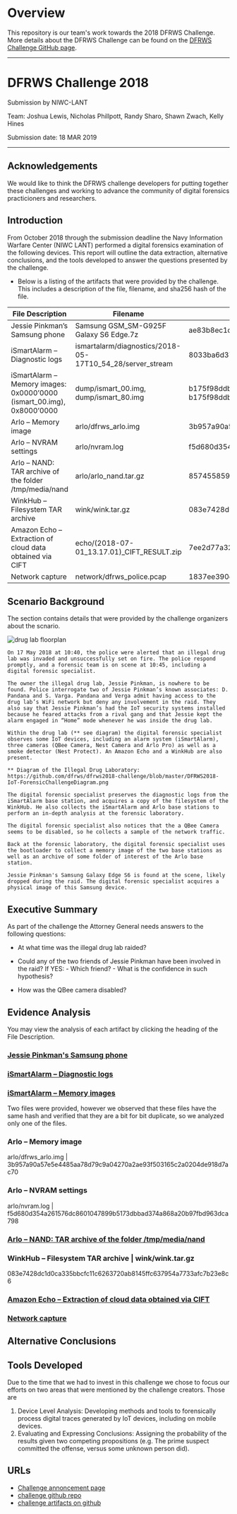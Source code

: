 # Overview

This repository is our team's work towards the 2018 DFRWS Challenge.  More details about the DFRWS Challenge can be found on the [DFRWS Challenge GitHub page](https://github.com/dfrws/dfrws2018-challenge).

-------------------------

# DFRWS Challenge 2018 

Submission by NIWC-LANT

Team: Joshua Lewis, Nicholas Phillpott, Randy Sharo, Shawn Zwach, Kelly Hines

Submission date: 18 MAR 2019

--------------------------

## Acknowledgements

We would like to think the DFRWS challenge developers for putting together these challenges and working to advance the community of digital forensics practicioners and researchers.

## Introduction

From October 2018 through the submission deadline the Navy Information Warfare Center (NIWC LANT) performed a digital forensics examination of the following devices. This report will outline the data extraction, alternative conclusions, and the tools developed to answer the questions presented by the challenge.  

* Below is a listing of the artifacts that were provided by the challenge.  This includes a description of the file, filename, and sha256 hash of the file.

| File Description | Filename | SHA256 Hash |
| ------ | ------ | --------- |
| Jessie Pinkman’s Samsung phone | Samsung GSM_SM-G925F Galaxy S6 Edge.7z | ae83b8ec1d4338f6c4e0a312e73d7b410904fab504f7510723362efe6186b757 |
| iSmartAlarm – Diagnostic logs | ismartalarm/diagnostics/2018-05-17T10_54_28/server_stream | 8033ba6d37ad7f8ba22587ae560c04dba703962ed16ede8c36a55c9553913736 |
| iSmartAlarm – Memory images: 0x0000’0000 (ismart_00.img), 0x8000’0000 |     dump/ismart_00.img, dump/ismart_80.img | b175f98ddb8c79e5a1e7db84eeaa691991939065ae17bad84cdbd915f65d9a10 b175f98ddb8c79e5a1e7db84eeaa691991939065ae17bad84cdbd915f65d9a10  |
| Arlo – Memory image | arlo/dfrws_arlo.img | 3b957a90a57e5e4485aa78d79c9a04270a2ae93f503165c2a0204de918d7ac70 |
| Arlo – NVRAM settings | arlo/nvram.log | f5d680d354a261576dc8601047899b5173dbbad374a868a20b97fbd963dca798 |
| Arlo – NAND: TAR archive of the folder /tmp/media/nand | arlo/arlo_nand.tar.gz | 857455859086cd6face6115e72cb1c63d2befe11db92beec52d1f70618c5e421 |
| WinkHub – Filesystem TAR archive | wink/wink.tar.gz | 083e7428dc1d0ca335bbcfc11c6263720ab8145ffc637954a7733afc7b23e8c6 |
| Amazon Echo – Extraction of cloud data obtained via CIFT | echo/(2018-07-01_13.17.01)_CIFT_RESULT.zip | 7ee2d77a3297bb7ea4030444be6e0e150a272b3302d4f68453e8cfa11ef3241f |
| Network capture | network/dfrws_police.pcap | 1837ee390e060079fab1e17cafff88a1837610ef951153ddcb7cd85ad478228e |

## Scenario Background

The section contains details that were provided by the challenge organizers about the scnario.


![drug lab floorplan](https://raw.githubusercontent.com/dfrws/dfrws2018-challenge/master/DFRWS2018-IoT-ForensicChallengeDiagram.png)

```
On 17 May 2018 at 10:40, the police were alerted that an illegal drug lab was invaded and unsuccessfully set on fire. The police respond promptly, and a forensic team is on scene at 10:45, including a digital forensic specialist.

The owner the illegal drug lab, Jessie Pinkman, is nowhere to be found. Police interrogate two of Jessie Pinkman’s known associates: D. Pandana and S. Varga. Pandana and Verga admit having access to the drug lab’s WiFi network but deny any involvement in the raid. They also say that Jessie Pinkman’s had the IoT security systems installed because he feared attacks from a rival gang and that Jessie kept the alarm engaged in “Home” mode whenever he was inside the drug lab.

Within the drug lab (** see diagram) the digital forensic specialist observes some IoT devices, including an alarm system (iSmartAlarm), three cameras (QBee Camera, Nest Camera and Arlo Pro) as well as a smoke detector (Nest Protect). An Amazon Echo and a WinkHub are also present.

** Diagram of the Illegal Drug Laboratory: https://github.com/dfrws/dfrws2018-challenge/blob/master/DFRWS2018-IoT-ForensicChallengeDiagram.png

The digital forensic specialist preserves the diagnostic logs from the iSmartAlarm base station, and acquires a copy of the filesystem of the WinkHub. He also collects the iSmartAlarm and Arlo base stations to perform an in-depth analysis at the forensic laboratory.

The digital forensic specialist also notices that the a QBee Camera seems to be disabled, so he collects a sample of the network traffic.

Back at the forensic laboratory, the digital forensic specialist uses the bootloader to collect a memory image of the two base stations as well as an archive of some folder of interest of the Arlo base station.

Jessie Pinkman's Samsung Galaxy Edge S6 is found at the scene, likely dropped during the raid. The digital forensic specialist acquires a physical image of this Samsung device.
```

   
## Executive Summary  
As part of the challenge the Attorney General needs answers to the following questions:

 + At what time was the illegal drug lab raided?
 
 + Could any of the two friends of Jessie Pinkman have been involved in the raid?
   If YES:
          - Which friend?
          - What is the confidence in such hypothesis?
          
+ How was the QBee camera disabled?

## Evidence Analysis

You may view the analysis of each artifact by clicking the heading of the File Description.
### [Jessie Pinkman's Samsung phone](https://gitlab.com/lewis.joshua/dfrws2019/blob/master/Samsung%20GSM_SM-G925F%20Galaxy%20S6%20Edge.7z.md)

### [iSmartAlarm – Diagnostic logs]()

### [iSmartAlarm – Memory images]()

Two files were provided, however we observed that these files have the same hash and verified that they are a bit for bit duplicate, so we analyzed only one of the files.

### Arlo – Memory image
arlo/dfrws_arlo.img | 3b957a90a57e5e4485aa78d79c9a04270a2ae93f503165c2a0204de918d7ac70 

### Arlo – NVRAM settings
arlo/nvram.log | f5d680d354a261576dc8601047899b5173dbbad374a868a20b97fbd963dca798
### [Arlo – NAND: TAR archive of the folder /tmp/media/nand](https://gitlab.com/lewis.joshua/dfrws2019/blob/master/arlo/nand.md)

### WinkHub – Filesystem TAR archive | wink/wink.tar.gz 
083e7428dc1d0ca335bbcfc11c6263720ab8145ffc637954a7733afc7b23e8c6

### [Amazon Echo – Extraction of cloud data obtained via CIFT](https://gitlab.com/lewis.joshua/dfrws2019/blob/master/echo_analysis.md)  

### [Network capture](https://gitlab.com/lewis.joshua/dfrws2019/blob/master/dfrws_police.pcap.md)

 
## Alternative Conclusions

## Tools Developed
Due to the time that we had to invest in this challenge we chose to focus our efforts on two areas that were mentioned by the challenge creators.  Those are 
1.	Device Level Analysis: Developing methods and tools to forensically process digital traces generated by IoT devices, including on mobile devices.
4.	Evaluating and Expressing Conclusions: Assigning the probability of the results given two competing propositions (e.g. The prime suspect committed the offense, versus some unknown person did).

## URLs
   * [Challenge annoncement page](https://www.dfrws.org/dfrws-forensic-challenge)
   * [challenge github repo](https://github.com/dfrws/dfrws2018-challenge/)
   * [challenge artifacts on github](https://drive.google.com/drive/folders/17szABuOp3wEI9FAWsx5Q4ThAtjPecm4Q?usp=sharing)




